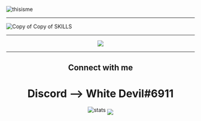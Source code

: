 
![thisisme](https://user-images.githubusercontent.com/73755149/114029103-d02c1b80-9896-11eb-8080-324d5dfb1d4c.png)
<br><hr>

![Copy of Copy of SKILLS](https://user-images.githubusercontent.com/73755149/114039902-c1e2fd00-98a0-11eb-9e74-2ec84f5289c9.gif)
<br><hr>


<div align="center"><img src="https://spotify-github-profile.vercel.app/api/view?uid=pd79hqqpxiwm02dvz8zwq95qf&cover_image=true&theme=default"</div>
<hr>


## Connect with me  
<div align="center">
  <h1>Discord --> White Devil#6911 </h1>
</div>  

![stats](https://komarev.com/ghpvc/?username=whitedevil-glitch&color=blueviolet)
<img align="middle" src="https://github-readme-stats.vercel.app/api?username=whitedevil-glitch&theme=tokyonight">

